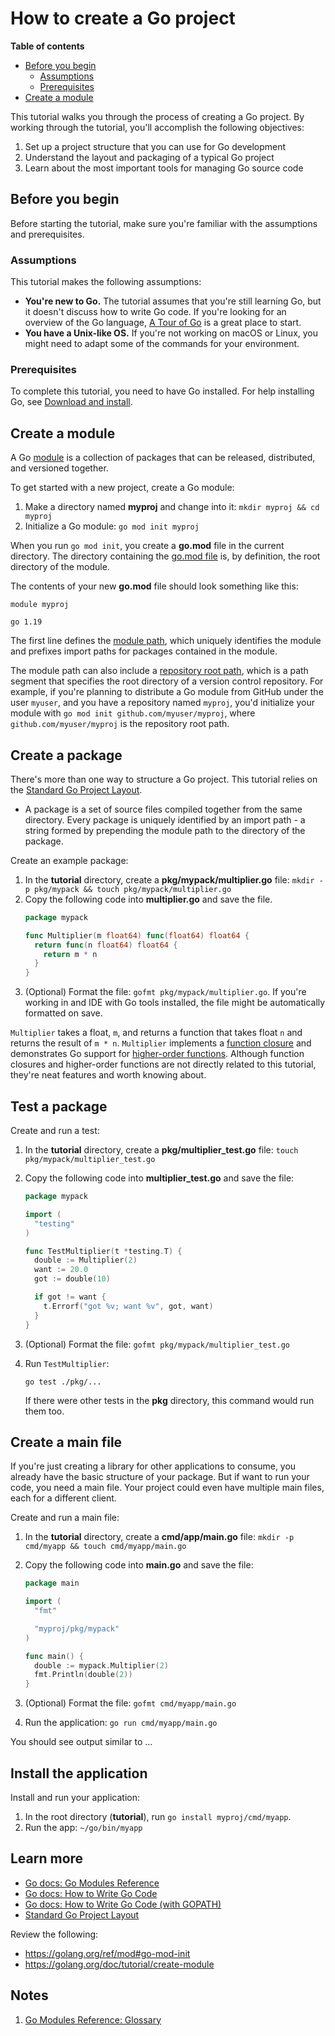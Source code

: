 # How to create a Go project

**Table of contents**

* [Before you begin](#before-you-begin)
  * [Assumptions](#assumptions)
  * [Prerequisites](#prerequisites)
* [Create a module](#create-a-module)

This tutorial walks you through the process of creating a Go project. By
working through the tutorial, you'll accomplish the following objectives:

1. Set up a project structure that you can use for Go development
2. Understand the layout and packaging of a typical Go project
3. Learn about the most important tools for managing Go source code

<a id="before-you-begin"></a>
## Before you begin

Before starting the tutorial, make sure you're familiar with the assumptions and
prerequisites.

<a id="assumptions"></a>
### Assumptions

This tutorial makes the following assumptions:

* **You're new to Go.** The tutorial assumes that you're still learning Go, but
  it doesn't discuss how to write Go code. If you're looking for an overview of
  the Go language, [A Tour of Go](https://go.dev/tour/welcome/1) is a great
  place to start.
* **You have a Unix-like OS.** If you're not working on macOS or Linux,
you might need to adapt some of the commands for your environment.

<a id="prerequisites"></a>
### Prerequisites

To complete this tutorial, you need to have Go installed. For help installing
Go, see [Download and install](https://go.dev/doc/install).

<a id="create-a-module"></a>
## Create a module

A Go [module](https://go.dev/ref/mod#glos-module) is a collection of packages
that can be released, distributed, and versioned together.

To get started with a new project, create a Go module:

1. Make a directory named **myproj** and change into it:
   `mkdir myproj && cd myproj`
2. Initialize a Go module: `go mod init myproj`

When you run `go mod init`, you create a **go.mod** file in the current
directory. The directory containing the
[go.mod file](https://go.dev/ref/mod#glos-go-mod-file) is, by definition, the
root directory of the module.

The contents of your new **go.mod** file should look something like this:

```
module myproj

go 1.19
```

The first line defines the
[module path](https://go.dev/ref/mod#glos-module-path), which uniquely
identifies the module and prefixes import paths for packages contained in the
module.

The module path can also include a
[repository root path](https://go.dev/ref/mod#glos-repository-root-path),
which is a path segment that specifies the root directory of a version control
repository. For example, if you're planning to distribute a Go module from
GitHub under the user `myuser`, and you have a repository named `myproj`, you'd
initialize your module with `go mod init github.com/myuser/myproj`, where
`github.com/myuser/myproj` is the repository root path.

## Create a package

<!-- TODO: start here -->

There's more than one way to structure a Go project. This tutorial relies on the
[Standard Go Project Layout](https://github.com/golang-standards/project-layout).

<!-- TODO: paraphrase glossary and cite -->
* A package is a set of source files compiled together from the same directory.
  Every package is uniquely identified by an import path - a string formed by
  prepending the module path to the directory of the package.

Create an example package:

1. In the **tutorial** directory, create a **pkg/mypack/multiplier.go** file:
   `mkdir -p pkg/mypack && touch pkg/mypack/multiplier.go`
2. Copy the following code into **multiplier.go** and save the file.
   ```go
   package mypack

   func Multiplier(m float64) func(float64) float64 {
     return func(n float64) float64 {
       return m * n
     }
   }
   ```
3. (Optional) Format the file: `gofmt pkg/mypack/multiplier.go`. If you're working in
   and IDE with Go tools installed, the file might be automatically formatted on
   save.

`Multiplier` takes a float, `m`, and returns a function that takes float `n` and
returns the result of `m * n`. `Multiplier` implements a
[function closure](https://go.dev/tour/moretypes/25) and demonstrates Go support
for
[higher-order functions](https://en.wikipedia.org/wiki/Higher-order_function).
Although function closures and higher-order functions are not directly related
to this tutorial, they're neat features and worth knowing about.

<!-- TODO: explain the pkg directory (see SGPL) -->

## Test a package

Create and run a test:

1. In the **tutorial** directory, create a **pkg/multiplier_test.go** file:
   `touch pkg/mypack/multiplier_test.go`
2. Copy the following code into **multiplier_test.go** and save the file:

   ```go
   package mypack

   import (
     "testing"
   )

   func TestMultiplier(t *testing.T) {
     double := Multiplier(2)
     want := 20.0
     got := double(10)

     if got != want {
       t.Errorf("got %v; want %v", got, want)
     }
   }
   ```
3. (Optional) Format the file: `gofmt pkg/mypack/multiplier_test.go`
4. Run `TestMultiplier`:
   ```
   go test ./pkg/...
   ```
   If there were other tests in the **pkg** directory, this command would run them too.

   <!-- TODO: explain go test -->

## Create a main file

If you're just creating a library for other applications to consume, you already
have the basic structure of your package. But if want to run your code, you
need a main file. Your project could even have multiple main files, each for
a different client.

Create and run a main file:

1. In the **tutorial** directory, create a **cmd/app/main.go** file:
   `mkdir -p cmd/myapp && touch cmd/myapp/main.go`
2. Copy the following code into **main.go** and save the file:

   ```go
   package main

   import (
     "fmt"

     "myproj/pkg/mypack"
   )

   func main() {
     double := mypack.Multiplier(2)
     fmt.Println(double(2))
   }
   ```
3. (Optional) Format the file: `gofmt cmd/myapp/main.go`
4. Run the application: `go run cmd/myapp/main.go`

You should see output similar to ...

<!-- TODO: explain the imports -->
<!-- TODO: explain go run -->
<!-- TODO: explain the cmd directory (see SGPL) -->

## Install the application

Install and run your application:

1. In the root directory (**tutorial**), run
   `go install myproj/cmd/myapp`.
2. Run the app: `~/go/bin/myapp`

<!-- TODO: explain go install -->

## Learn more

* [Go docs: Go Modules Reference](https://go.dev/ref/mod)
* [Go docs: How to Write Go Code](https://go.dev/doc/code)
* [Go docs: How to Write Go Code (with GOPATH)](https://go.dev/doc/gopath_code)
* [Standard Go Project Layout](https://github.com/golang-standards/project-layout)

Review the following:

* https://golang.org/ref/mod#go-mod-init
* https://golang.org/doc/tutorial/create-module

## Notes

1. [Go Modules Reference: Glossary](https://go.dev/ref/mod#glossary)
